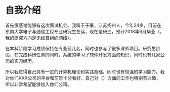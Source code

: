 # 自我介绍

首先很感谢能够有这次面试机会。我叫王子豪，江苏扬州人，今年24岁，目前在东南大学电子与通信工程专业研究生在读，现在是研三，预计2018年6月毕业（，我的研究方向是无线自组织网络）。

在本科阶段学习成绩保持在专业前几名，同时也参与了很多课外项目。研究生阶段，在完成科研任务的同时，系统的学习了软件开发方面的知识，同时也有几家公司的实习经历。

所以我觉得自己具有一定的计算机理论和实践基础，同时也有较强的学习能力。我对你们XXX公司的平台和前景十分看好，自己对（）方面的工作也特别有兴趣，所以非常希望能够加入你们公司。